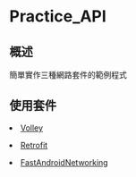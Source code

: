 # Practice_API

<h2>概述</h2>

簡單實作三種網路套件的範例程式

<h2>使用套件</h2>

[<li>Volley</li>](https://github.com/google/volley)

[<li>Retrofit</li>](https://github.com/square/retrofit)

[<li>FastAndroidNetworking</li>](https://github.com/amitshekhariitbhu/Fast-Android-Networking)
